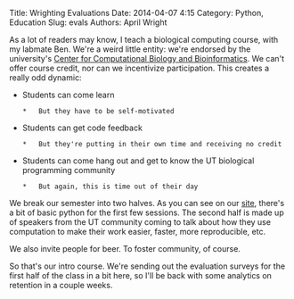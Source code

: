 Title: Wrighting Evaluations
Date: 2014-04-07 4:15
Category: Python, Education
Slug: evals
Authors: April Wright


As a lot of readers may know, I teach a biological computing course, with my labmate Ben. We're a weird little entity: we're endorsed by the university's [Center for Computational Biology and Bioinformatics](http://ccbb.biosci.utexas.edu/semesterlong.html). We can't offer course credit, nor can we incentivize participation. This creates a really odd dynamic:

*   Students can come learn</p>

        *   But they have to be self-motivated

*   Students can get code feedback

        *   But they're putting in their own time and receiving no credit

*   Students can come hang out and get to know the UT biological programming community

        *   But again, this is time out of their day

We break our semester into two halves. As you can see on our [site](https://github.com/wrightaprilm/BioComputing2014), there's a bit of basic python for the first few sessions. The second half is made up of speakers from the UT community coming to talk about how they use computation to make their work easier, faster, more reproducible, etc.

We also invite people for beer. To foster community, of course.

So that's our intro course. We're sending out the evaluation surveys for the first half of the class in a bit here, so I'll be back with some analytics on retention in a couple weeks.

